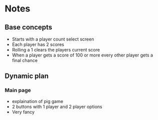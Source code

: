 # Notes
## Base concepts
* Starts with a player count select screen
* Each player has 2 scores
* Rolling a 1 clears the players current score
* When a player gets a score of 100 or more every other player gets a final chance

## Dynamic plan

### Main page
* explaination of pig game
* 2 buttons with 1 player and 2 player options
* Very fancy